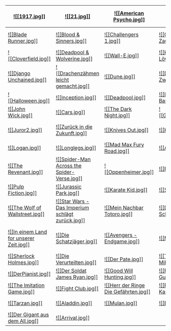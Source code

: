 

| [![[1917.jpg]]](1917)                                                       | [![[21.jpg]]](21)                                                                             | [![[American Psycho.jpg]]](<American Psycho>)                                 | [![[Apocalpyse Now.jpg]]](<Apocalypse Now>)                               | [![[Avatar - Aufbruch nach Pandora.jpg]]](<Avatar - Aufbruch nach Pandora>)                               |
| --------------------------------------------------------------------------- | --------------------------------------------------------------------------------------------- | ----------------------------------------------------------------------------- | ------------------------------------------------------------------------- | --------------------------------------------------------------------------------------------------------- |
| [![[Blade Runner.jpg]]](<Blade Runner>)                                     | [![[Blood & Sinners.jpg]]](<Blood & Sinners >)                                                | [![[Challengers 1.jpg]]](Challengers)                                         | [![[Chihiros Reise ins Zauberland.jpg]]](<Chihiros Reise ins Zauberland>) | [![[Captain America - Civil War.jpg]]](<Captain America- Civil War>)                                      |
| [![[Cloverfield.jpg]]](Cloverfield)                                         | [![[Deadpool & Wolverine.jpg]]](<Deadpool & Wolverine>)                                       | [![[Wall-E.jpg]]](<WALL·E>)                                                   | [![[König der Löwen.jpg]]](<Der König der Löwen>)                         | [![[X.jpg]]](X)                                                                                           |
| [![[Django Unchained.jpg]]](<Django Unchained>)                             | [![[Drachenzähmen leicht gemacht.jpg]]](<Drachenzähmen leicht gemacht>)                       | [![[Dune.jpg]]](Dune)                                                         | [![[Dune - Part Zwei.jpg]]](<Dune - Part Zwei>)                           | [![[Greatest Showman.jpg]]](<Greatest Showman>)                                                           |
| [![[Halloween.jpg]]](Halloween)                                             | [![[Inception.jpg]]](Inception)                                                               | [![[Deadpool.jpg]]](Deadpool)                                                 | [![[Inglourious Basterds.jpg]]](<Inglourious Basterds>)                   | [![[Interstellar.jpg]]](Interstellar)                                                                     |
| [![[John Wick.jpg]]](<John Wick>)                                           | [![[Cars.jpg]]](Cars)                                                                         | [![[The Dark Night.jpg]]](<The Dark Night>)                                   | [![[Ghostbusters.jpg]]](Ghostbusters)                                     | [![[Spirit.jpg]]](Spirit)                                                                                 |
| [![[Juror2.jpg]]](<Juror No.2>)                                             | [![[Zurück in die Zukunft.jpg]]](<Zurück in die Zukunft>)                                     | [![[Knives Out.jpg]]](<Knives Out>)                                           | [![[Konklave 1.jpg]]](Konklave)                                           | [![[Like a Complete Unknown.jpg]]](<Like A Complete Unknown>)                                             |
| [![[Logan.jpg]]](Logan)                                                     | [![[Longlegs.jpg]]](Longlegs)                                                                 | [![[Mad Max Fury Road.jpg]]](<Mad Max Fury Road>)                             | [![[Avengers.jpg]]](Avengers)                                             | [![[MaxXxine.jpg]]](MaXXXine)                                                                             |
| [![[The Revenant.jpg]]](<The Revenant>)                                     | [![[Spider-Man Across the Spider-Verse.jpg]]](<Spider-Man - Across the Spider-Verse>)         | [![[Oppenheimer.jpg]]](Oppenheimer)                                           | [![[Pearl.jpg]]](Pearl)                                                   | [![[Prinzessin Monoke.jpg]]](<Prinzessin Mononoke>)                                                       |
| [![[Pulp Fiction.jpg]]](<Pulp Fiction>)                                     | [![[Jurassic Park.jpg]]](<Jurassic Park>)                                                     | [![[Karate Kid.jpg]]](<Karate Kid>)                                           | [![[Sieben.jpg]]](Sieben)                                                 | [![[Sleepy Hollow.jpg]]](<Sleepy Hollow>)                                                                 |
| [![[The Wolf of Wallstreet.jpg]]](<The Wolf of Wall Street>)                | [![[Star Wars - Das Imperium schlägt zurück.jpg]]](<Star Wars - Das Imperium schlägt zurück>) | [![[Mein Nachbar Totoro.jpg]]](<Mein Nachbar Totoro>)                         | [![[Das Wandelde Schloss.jpg]]](<Das wandelnde Schloss>)                  | [![[Toy Story 3.jpg]]](<Toy Story 3>)                                                                     |
| [![[In einem Land for unserer Zeit.jpg]]](<In einem Land vor unserer Zeit>) | [![[Die Schatzjäger.jpg]]](<Der Schatzplanet>)                                                | [![[Avengers - Endgame.jpg]]](<Avengers - Endgame>)                           | [![[Matrix.jpg]]](Matrix)                                                 | [![[Indiana Jones - Jäger des verlorenen Schatzes.jpg]]](<Indiana Jones - Jäger des verlorenen Schatzes>) |
| [![[Sherlock Holmes.jpg]]](<Sherlock Holmes>)                               | [![[Die Verurteilten.jpg]]](<Die Verurteilten>)                                               | [![[Der Pate.jpg]]](<Der Pate>)                                               | [![[The Green Mile.jpg]]](<The Green Mile>)                               | [![[Schindlers Liste.jpg]]](<Schindlers Liste>)                                                           |
| [![[DerPianist.jpg]]](<Der Pianist>)                                        | [![[Der Soldat James Ryan.jpg]]](<Der Soldat James Ryan>)                                     | [![[Good Will Hunting.jpg]]](<Good Will Hunting>)                             | [![[Forrest Gumb.jpg]]](<Forrest Gump>)                                   | [![[Hacksaw Ridge.jpg]]](<Hacksaw Ridge - Die Entscheidung>)                                              |
| [![[The Imitation Game.jpg]]](<The Imitation Game>)                         | [![[Fight Club.jpg]]](<Fight Club>)                                                           | [![[Herr der Ringe Die Gefährten.jpg]]](<Der Herr der Ringe - Die Gefährten>) | [![[Fluch der Karibik.jpg]]](<Fluch der Karibik>)                         | [![[Atlantis.jpg]]](<Atlantis - Das Geheimnis der verlorenen Stadt>)                                      |
| [![[Tarzan.jpg]]](Tarzan)                                                   | [![[Aladdin.jpg]]](Aladdin)                                                                   | [![[Mulan.jpg]]](Mulan)                                                       | [![[Bärenbruder.jpg]]](Bärenbrüder)                                       | [![[Edge of Tomorrow.jpg]]](<Edge of Tomorrow>)                                                           |
| [![[Der Gigant aus dem All.jpg]]](<Der Gigant aus dem All>)                 | [![[Arrival.jpg]]](Arrival)                                                                   |                                                                               |                                                                           |                                                                                                           |





